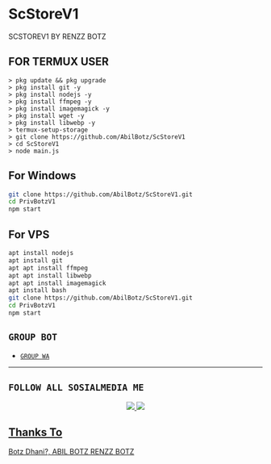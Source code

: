 # ScStoreV1

SCSTOREV1 BY RENZZ BOTZ

## FOR TERMUX USER

```
> pkg update && pkg upgrade
> pkg install git -y
> pkg install nodejs -y
> pkg install ffmpeg -y
> pkg install imagemagick -y
> pkg install wget -y
> pkg install libwebp -y
> termux-setup-storage
> git clone https://github.com/AbilBotz/ScStoreV1
> cd ScStoreV1
> node main.js
```
## For Windows
```bash
git clone https://github.com/AbilBotz/ScStoreV1.git
cd PrivBotzV1
npm start
```
## For VPS
```bash
apt install nodejs 
apt install git 
apt apt install ffmpeg 
apt apt install libwebp 
apt apt install imagemagick
apt install bash
git clone https://github.com/AbilBotz/ScStoreV1.git
cd PrivBotzV1
npm start
```

## ```GROUP BOT```

- [`GROUP WA`](https://chat.whatsapp.com/DNzM4hRZk4sJdOnj8vZm9X)


---------

## ```FOLLOW ALL SOSIALMEDIA ME```
<p align="center"> 
<a href="https://wa.me/6282293295376"><img src="https://img.shields.io/badge/WhatsApp-25D366?style=for-the-badge&logo=whatsapp&logoColor=white" />
<a href="https://youtube.com/channel/UCJPqI5eVhKPXPL2V8y6pIDA"><img src="https://img.shields.io/badge/YouTube ABIL BOTZ-ff0000?style=for-the-badge&logo=youtube&logoColor=ff000000&link=https://youtube.com/channel/UCJPqI5eVhKPXPL2V8y6pIDA" /><br>
</p>

## Thanks To

Botz Dhani?,
ABIL BOTZ
  RENZZ BOTZ
